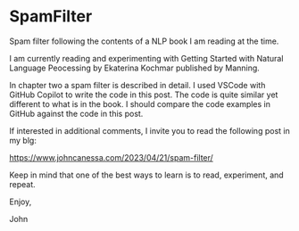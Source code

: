 # SpamFilter
Spam filter following the contents of a NLP book I am reading at the time.

I am currently reading and experimenting with Getting Started with Natural Language Peocessing
by Ekaterina Kochmar published by Manning.

In chapter two a spam filter is described in detail.
I used VSCode with GitHub Copilot to write the code in this post.
The code is quite similar yet different to what is in the book.
I should compare the code examples in GitHub against the code in this post.

If interested in additional comments, I invite you to read the following
post in my blg:

https://www.johncanessa.com/2023/04/21/spam-filter/

Keep in mind that one of the best ways to learn is to read, experiment, and repeat.

Enjoy,

John
